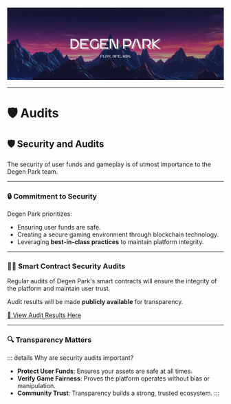 ![](/dptwitter.png)

---


# 🛡️ Audits

## 🛡️ Security and Audits

The security of user funds and gameplay is of utmost importance to the Degen Park team.

---

### 🔒 Commitment to Security

Degen Park prioritizes:
- Ensuring user funds are safe.
- Creating a secure gaming environment through blockchain technology.
- Leveraging **best-in-class practices** to maintain platform integrity.

---

### 🧑‍💻 Smart Contract Security Audits

Regular audits of Degen Park's smart contracts will ensure the integrity of the platform and maintain user trust.  

Audit results will be made **publicly available** for transparency.  

[📄 View Audit Results Here](audit-results.md)

---

### 🔍 Transparency Matters

::: details Why are security audits important?
- **Protect User Funds**: Ensures your assets are safe at all times.
- **Verify Game Fairness**: Proves the platform operates without bias or manipulation.
- **Community Trust**: Transparency builds a strong, trusted ecosystem.
:::
